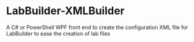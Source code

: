 # LabBuilder-XMLBuilder
A C# or PowerShell WPF front end to create the configuration XML file for LabBuilder to ease the creation of lab files 

